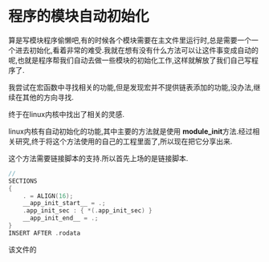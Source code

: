 # 程序的模块自动初始化

算是写模块程序偷懒吧,有的时候各个模块需要在主文件里运行时,总是需要一个一个进去初始化,看着非常的难受.我就在想有没有什么方法可以让这件事变成自动的呢,也就是程序帮我们自动去做一些模块的初始化工作,这样就解放了我们自己写程序了.

我尝试在宏函数中寻找相关的功能,但是发现宏并不提供链表添加的功能,没办法,继续在其他的方向寻找.

终于在linux内核中找出了相关的灵感.

linux内核有自动初始化的功能,其中主要的方法就是使用 **module_init**方法.经过相关研究,终于将这个方法使用的自己的工程里面了,所以现在把它分享出来.

这个方法需要链接脚本的支持.所以首先上场的是链接脚本.

~~~c
// 
SECTIONS
{
    . = ALIGN(16);
    __app_init_start__ = .;
    .app_init_sec : { *(.app_init_sec) }
    __app_init_end__ = .;
}
INSERT AFTER .rodata

~~~

该文件的
